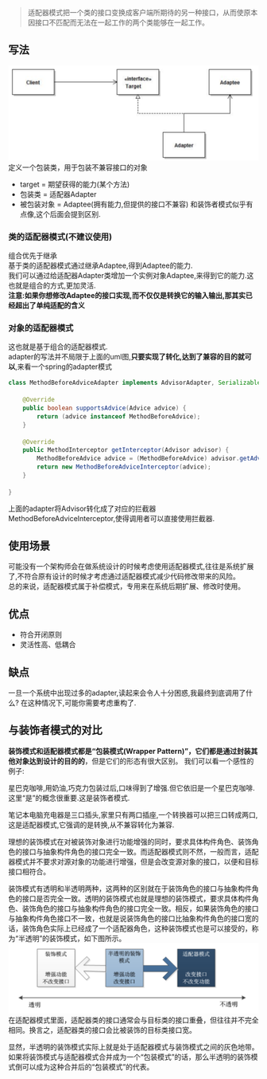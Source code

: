 > 适配器模式把一个类的接口变换成客户端所期待的另一种接口，从而使原本因接口不匹配而无法在一起工作的两个类能够在一起工作。
> <!-- more -->
## 写法
![](适配器模式/1562038188418.png)
定义一个包装类，用于包装不兼容接口的对象  
- target = 期望获得的能力(某个方法)
- 包装类 = 适配器Adapter
- 被包装对象 = Adaptee(拥有能力,但提供的接口不兼容)
和装饰者模式似乎有点像,这个后面会提到区别.

### 类的适配器模式(不建议使用)
组合优先于继承     
基于类的适配器模式通过继承Adaptee,得到Adaptee的能力.     
我们可以通过给适配器Adapter类增加一个实例对象Adaptee,来得到它的能力.这也就是组合的方式,更加灵活.    
**注意:如果你想修改Adaptee的接口实现,而不仅仅是转换它的输入输出,那其实已经超出了单纯适配的含义**

### 对象的适配器模式
这也就是基于组合的适配器模式.     
adapter的写法并不局限于上面的uml图,**只要实现了转化,达到了兼容的目的就可以**,来看一个spring的adapter模式
```java
class MethodBeforeAdviceAdapter implements AdvisorAdapter, Serializable {

    @Override
    public boolean supportsAdvice(Advice advice) {
        return (advice instanceof MethodBeforeAdvice);
    }

    @Override
    public MethodInterceptor getInterceptor(Advisor advisor) {
        MethodBeforeAdvice advice = (MethodBeforeAdvice) advisor.getAdvice();
        return new MethodBeforeAdviceInterceptor(advice);
    }

}
```
上面的adapter将Advisor转化成了对应的拦截器MethodBeforeAdviceInterceptor,使得调用者可以直接使用拦截器.


## 使用场景
可能没有一个架构师会在做系统设计的时候考虑使用适配器模式,往往是系统扩展了,不符合原有设计的时候才考虑通过适配器模式减少代码修改带来的风险。   
总的来说，适配器模式属于补偿模式，专用来在系统后期扩展、修改时使用。
## 优点
- 符合开闭原则
- 灵活性高、低耦合


## 缺点
一旦一个系统中出现过多的adapter,读起来会令人十分困惑,我最终到底调用了什么?
在这种情况下,可能你需要考虑重构了.

## 与装饰者模式的对比
**装饰模式和适配器模式都是“包装模式(Wrapper Pattern)”，它们都是通过封装其他对象达到设计的目的的**，但是它们的形态有很大区别。
我们可以看一个感性的例子:    

星巴克咖啡,用奶油,巧克力包装过后,口味得到了增强.但它依旧是一个星巴克咖啡.这里“是”的概念很重要.这是装饰者模式.         

笔记本电脑充电器是三口插头,家里只有两口插座,一个转换器可以把三口转成两口,这是适配器模式,它强调的是转换,从不兼容转化为兼容.    

理想的装饰模式在对被装饰对象进行功能增强的同时，要求具体构件角色、装饰角色的接口与抽象构件角色的接口完全一致。而适配器模式则不然，一般而言，适配器模式并不要求对源对象的功能进行增强，但是会改变源对象的接口，以便和目标接口相符合。  

装饰模式有透明和半透明两种，这两种的区别就在于装饰角色的接口与抽象构件角色的接口是否完全一致。透明的装饰模式也就是理想的装饰模式，要求具体构件角色、装饰角色的接口与抽象构件角色的接口完全一致。相反，如果装饰角色的接口与抽象构件角色接口不一致，也就是说装饰角色的接口比抽象构件角色的接口宽的话，装饰角色实际上已经成了一个适配器角色，这种装饰模式也是可以接受的，称为“半透明”的装饰模式，如下图所示。
![](适配器模式/1562045201985.png)
在适配器模式里面，适配器类的接口通常会与目标类的接口重叠，但往往并不完全相同。换言之，适配器类的接口会比被装饰的目标类接口宽。

显然，半透明的装饰模式实际上就是处于适配器模式与装饰模式之间的灰色地带。如果将装饰模式与适配器模式合并成为一个“包装模式”的话，那么半透明的装饰模式倒可以成为这种合并后的“包装模式”的代表。